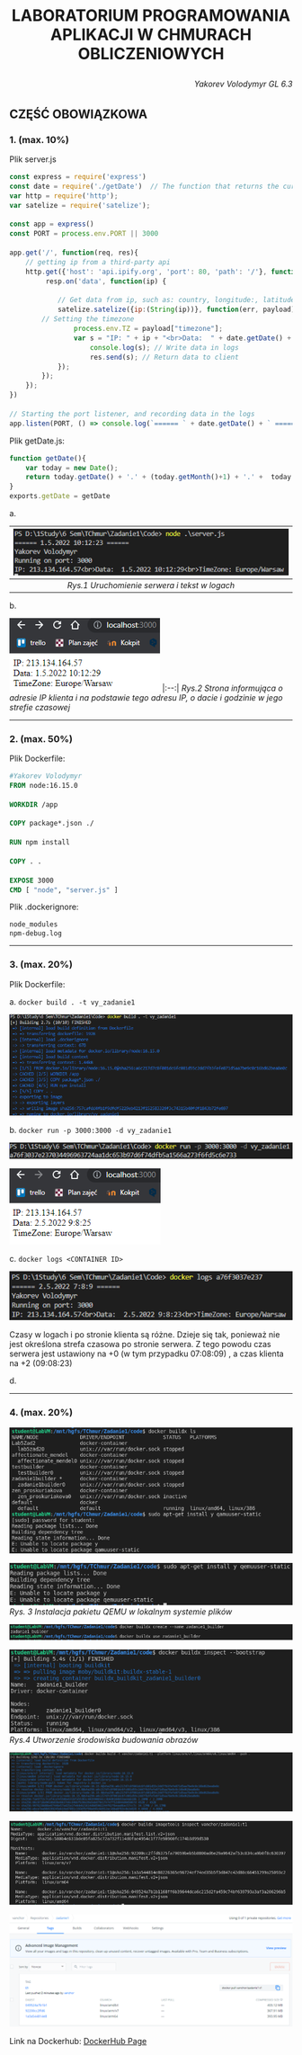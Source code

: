 # <p align="center">LABORATORIUM PROGRAMOWANIA APLIKACJI W CHMURACH OBLICZENIOWYCH</p>

###### <p align="end">Yakorev Volodymyr GL 6.3</p>

## CZĘŚĆ OBOWIĄZKOWA 

### 1. (max. 10%)

Plik server.js
```js
const express = require('express')
const date = require('./getDate')  // The function that returns the current date and time
var http = require('http');
var satelize = require('satelize');

const app = express()
const PORT = process.env.PORT || 3000

app.get('/', function(req, res){
    // getting ip from a third-party api
    http.get({'host': 'api.ipify.org', 'port': 80, 'path': '/'}, function(resp) {
         resp.on('data', function(ip) {

            // Get data from ip, such as: country, longitude:, latitude and longitude
            satelize.satelize({ip:(String(ip))}, function(err, payload) {
 	    // Setting the timezone
                process.env.TZ = payload["timezone"];
                var s = "IP: " + ip + "<br>Data:  " + date.getDate() + "<br>TimeZone: " + payload["timezone"];
                    console.log(s); // Write data in logs
                    res.send(s); // Return data to client
            });
        });
    });
})

// Starting the port listener, and recording data in the logs
app.listen(PORT, () => console.log(`====== ` + date.getDate() + ` ======  \nYakorev Volodymyr\nRunning on port: ${PORT}`))
```

Plik getDate.js:
```js
function getDate(){
    var today = new Date();
    return today.getDate() + '.' + (today.getMonth()+1) + '.' +  today.getFullYear() + ' ' + today.getHours() + ':' + today.getMinutes() + ':' + today.getSeconds();
}
exports.getDate = getDate
```

a.

| ![Uruchomienie serwera i tekst w logach](/Images/r1.png) |
|:--:|
| *Rys.1 Uruchomienie serwera i tekst w logach* |


b.

![Strona informująca o adresie IP klienta](/Images/r2.png)
|:--:|
*Rys.2 Strona informująca o adresie IP klienta i na podstawie tego adresu IP, o dacie i godzinie w jego strefie czasowej*




* * *
### 2. (max. 50%)
Plik Dockerfile:
```dockerfile
#Yakorev Volodymyr
FROM node:16.15.0

WORKDIR /app

COPY package*.json ./

RUN npm install

COPY . .

EXPOSE 3000
CMD [ "node", "server.js" ]
```

Plik .dockerignore:
```
node_modules
npm-debug.log
```




* * *
### 3. (max. 20%)
Plik Dockerfile:

a.    ```docker build . -t vy_zadanie1```

![Konsola](/Images/r3.png)

b.    ```docker run -p 3000:3000 -d vy_zadanie1```

![Konsola](/Images/r4.png)

![Konsola](/Images/r5.png)

c.    ```docker logs <CONTAINER ID>```

![Konsola](/Images/r6.png)

Czasy w logach i po stronie klienta są różne. Dzieje się tak, ponieważ nie jest określona strefa czasowa po stronie serwera. Z tego powodu czas serwera jest ustawiony na +0 (w tym przypadku  07:08:09) , a czas klienta na +2 (09:08:23)

d.




* * *
### 4. (max. 20%)

![Buildx ls](/Images/r7_1.png)

![Instalacja pakietu QEMU w lokalnym systemie plikó](/Images/r7_2.png)<br>
*Rys. 3 Instalacja pakietu QEMU w lokalnym systemie plików*



![Utworzenie środowiska budowania obrazów](/Images/r8_1.png)

![Utworzenie środowiska budowania obrazów](/Images/r8_2.png)<br>
*Rys.4 Utworzenie środowiska budowania obrazów* 




![Budowanie](/Images/r9.png)

![Sprawdzanie](/Images/r10.png)

![Dockerhub](/Images/r11.png)

Link na Dockerhub: [DockerHub Page](https://hub.docker.com/repository/docker/vanchor/zadanie1)
